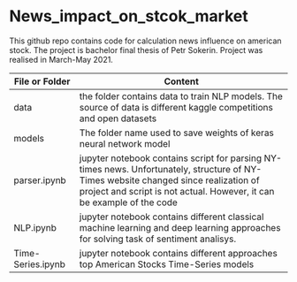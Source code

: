 # News_impact_on_stcok_market

This github repo contains code for calculation news influence on american stock. The project is bachelor final thesis of Petr Sokerin. 
Project was realised in March-May 2021. 


| File or Folder | Content |
| --- | --- |
| data | the folder contains data to train NLP models. The source of data is different kaggle competitions and open datasets |
| models | The folder name used to save weights of keras neural network model |
| parser.ipynb | jupyter notebook contains script for parsing NY-times news. Unfortunately, structure of NY-Times website changed since realization of project and script is not actual. However, it can be example of the code |
| NLP.ipynb | jupyter notebook contains different classical machine learning and deep learning approaches for solving task of sentiment analisys.  |
| Time-Series.ipynb | jupyter notebook  contains different approaches top American Stocks Time-Series models |
